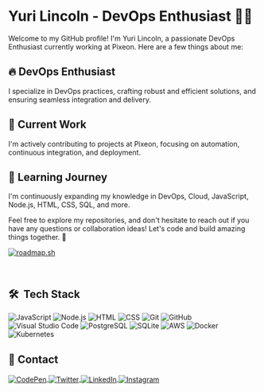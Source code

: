 # Yuri Lincoln - DevOps Enthusiast 👨‍💻

Welcome to my GitHub profile! I'm Yuri Lincoln, a passionate DevOps Enthusiast currently working at Pixeon. Here are a few things about me:

## 🔥 DevOps Enthusiast

I specialize in DevOps practices, crafting robust and efficient solutions, and ensuring seamless integration and delivery.

## 🔭 Current Work

I'm actively contributing to projects at Pixeon, focusing on automation, continuous integration, and deployment.

## 💬 Learning Journey

I'm continuously expanding my knowledge in DevOps, Cloud, JavaScript, Node.js, HTML, CSS, SQL, and more.

Feel free to explore my repositories, and don't hesitate to reach out if you have any questions or collaboration ideas! Let's code and build amazing things together. 🚀

[![roadmap.sh](https://roadmap.sh/card/wide/64c5560c8bda28d991430dab?variant=dark&roadmaps=devops)](https://roadmap.sh)

<br>

## 🛠 &nbsp;Tech Stack

![JavaScript](https://img.shields.io/badge/-JavaScript-05122A?style=flat&logo=javascript)
![Node.js](https://img.shields.io/badge/-Node.js-05122A?style=flat&logo=node.js)
![HTML](https://img.shields.io/badge/-HTML-05122A?style=flat&logo=HTML5)
![CSS](https://img.shields.io/badge/-CSS-05122A?style=flat&logo=CSS3&logoColor=1572B6)
![Git](https://img.shields.io/badge/-Git-05122A?style=flat&logo=git)
![GitHub](https://img.shields.io/badge/-GitHub-05122A?style=flat&logo=github)
![Visual Studio Code](https://img.shields.io/badge/-Visual%20Studio%20Code-05122A?style=flat&logo=visual-studio-code&logoColor=007ACC)
![PostgreSQL](https://img.shields.io/badge/-PostgreSQL-05122A?style=flat&logo=postgresql)
![SQLite](https://img.shields.io/badge/-SQLite-05122A?style=flat&logo=sqlite)
![AWS](https://img.shields.io/badge/-AWS-05122A?style=flat&logo=amazon-aws)
![Docker](https://img.shields.io/badge/-Docker-05122A?style=flat&logo=docker)
![Kubernetes](https://img.shields.io/badge/-Kubernetes-05122A?style=flat&logo=kubernetes)

## 🔗 Contact

<p align="left">
  <a href="https://codepen.io/yurilinc-dev" target="_blank">
    <img align="center" src="https://img.shields.io/badge/-yurilincdev-05122A?style=flat&logo=codepen" alt="CodePen"/>
  </a>
  <a href="https://twitter.com/yurilinc_" target="_blank">
    <img align="center" src="https://img.shields.io/badge/-yurilinc_-05122A?style=flat&logo=twitter" alt="Twitter"/>  
  </a>
  <a href="https://linkedin.com/in/yurilincoln" target="_blank">
    <img align="center" src="https://img.shields.io/badge/-yurilincoln-05122A?style=flat&logo=linkedin" alt="LinkedIn"/>
  </a>
  <a href="https://instagram.com/yurilinc_" target="_blank">
    <img align="center" src="https://img.shields.io/badge/-yurilinc_-05122A?style=flat&logo=instagram" alt="Instagram"/>
  </a>
</p>
